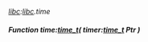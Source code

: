 _[libc](../../modules/libc/libc-module.md):[libc](../../modules/libc/libc-module.md).time_
##### Function time:[time_t](../../modules/libc/libc-time_t.md)( timer:[time_t](../../modules/libc/libc-time_t.md) Ptr )
